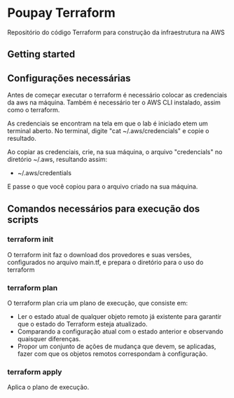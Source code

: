 # Poupay Terraform

Repositório do código Terraform para construção da infraestrutura na AWS

## Getting started

## __Configurações necessárias__

Antes de começar executar o terraform é necessário colocar as credenciais da aws na máquina. Também é necessário ter o AWS CLI instalado, assim como o terraform.

As credenciais se encontram na tela em que o lab é iniciado etem um terminal aberto. No terminal, digite "cat ~/.aws/credencials" e copie o resultado.

Ao copiar as credenciais, crie, na sua máquina, o arquivo "credencials" no diretório ~/.aws, resultando assim:

- ~/.aws/credentials

E passe o que você copiou para o arquivo criado na sua máquina.
## __Comandos necessários para execução dos scripts__

### terraform init

O terraform init faz o download dos provedores e suas versões, configurados no arquivo main.tf, e prepara o diretório para o uso do terraform

### terraform plan

O terraform plan cria um plano de execução, que consiste em: 
- Ler o estado atual de qualquer objeto remoto já existente para garantir que o estado do Terraform esteja atualizado.
- Comparando a configuração atual com o estado anterior e observando quaisquer diferenças.
- Propor um conjunto de ações de mudança que devem, se aplicadas, fazer com que os objetos remotos correspondam à configuração.

### terraform apply

Aplica o plano de execução.